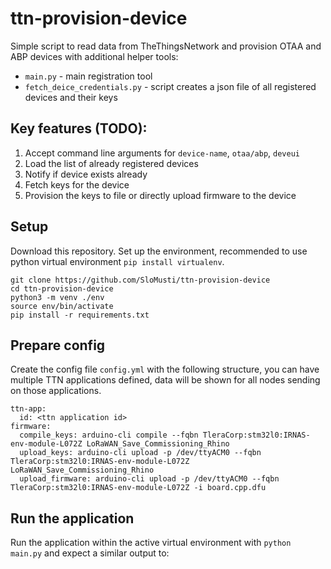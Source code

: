 # ttn-provision-device
Simple script to read data from TheThingsNetwork and provision OTAA and ABP devices with additional helper tools:
 * `main.py` - main registration tool 
 * `fetch_deice_credentials.py` - script creates a json file of all registered devices and their keys

## Key features (TODO):
1. Accept command line arguments for `device-name`, `otaa/abp`, `deveui`
1. Load the list of already registered devices
1. Notify if device exists already
1. Fetch keys for the device
1. Provision the keys to file or directly upload firmware to the device

## Setup
Download this repository. Set up the environment, recommended to use python virtual environment `pip install virtualenv`.

```
git clone https://github.com/SloMusti/ttn-provision-device
cd ttn-provision-device
python3 -m venv ./env
source env/bin/activate
pip install -r requirements.txt
```

## Prepare config
Create the config file `config.yml` with the following structure, you can have multiple TTN applications defined, data will be shown for all nodes sending on those applications.
```
ttn-app:
  id: <ttn application id>
firmware:
  compile_keys: arduino-cli compile --fqbn TleraCorp:stm32l0:IRNAS-env-module-L072Z LoRaWAN_Save_Commissioning_Rhino
  upload_keys: arduino-cli upload -p /dev/ttyACM0 --fqbn TleraCorp:stm32l0:IRNAS-env-module-L072Z LoRaWAN_Save_Commissioning_Rhino
  upload_firmware: arduino-cli upload -p /dev/ttyACM0 --fqbn TleraCorp:stm32l0:IRNAS-env-module-L072Z -i board.cpp.dfu
```

## Run the application
Run the application within the active virtual environment with `python main.py` and expect a similar output to:
